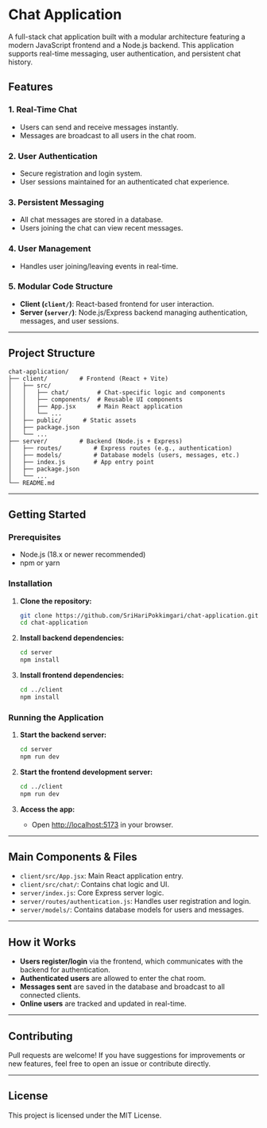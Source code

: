# Chat Application

A full-stack chat application built with a modular architecture featuring a modern JavaScript frontend and a Node.js backend. This application supports real-time messaging, user authentication, and persistent chat history.

## Features

### 1. Real-Time Chat
- Users can send and receive messages instantly.
- Messages are broadcast to all users in the chat room.

### 2. User Authentication
- Secure registration and login system.
- User sessions maintained for an authenticated chat experience.

### 3. Persistent Messaging
- All chat messages are stored in a database.
- Users joining the chat can view recent messages.

### 4. User Management
- Handles user joining/leaving events in real-time.

### 5. Modular Code Structure
- **Client (`client/`)**: React-based frontend for user interaction.
- **Server (`server/`)**: Node.js/Express backend managing authentication, messages, and user sessions.

---

## Project Structure

```
chat-application/
├── client/         # Frontend (React + Vite)
│   ├── src/
│   │   ├── chat/        # Chat-specific logic and components
│   │   ├── components/  # Reusable UI components
│   │   ├── App.jsx      # Main React application
│   │   └── ...          
│   ├── public/      # Static assets
│   ├── package.json
│   └── ...
├── server/         # Backend (Node.js + Express)
│   ├── routes/         # Express routes (e.g., authentication)
│   ├── models/         # Database models (users, messages, etc.)
│   ├── index.js        # App entry point
│   ├── package.json
│   └── ...
└── README.md
```

---

## Getting Started

### Prerequisites

- Node.js (18.x or newer recommended)
- npm or yarn

### Installation

1. **Clone the repository:**
    ```bash
    git clone https://github.com/SriHariPokkimgari/chat-application.git
    cd chat-application
    ```

2. **Install backend dependencies:**
    ```bash
    cd server
    npm install
    ```

3. **Install frontend dependencies:**
    ```bash
    cd ../client
    npm install
    ```

### Running the Application

1. **Start the backend server:**
    ```bash
    cd server
    npm run dev
    ```

2. **Start the frontend development server:**
    ```bash
    cd ../client
    npm run dev
    ```

3. **Access the app:**
    - Open [http://localhost:5173](http://localhost:5173) in your browser.

---

## Main Components & Files

- `client/src/App.jsx`: Main React application entry.
- `client/src/chat/`: Contains chat logic and UI.
- `server/index.js`: Core Express server logic.
- `server/routes/authentication.js`: Handles user registration and login.
- `server/models/`: Contains database models for users and messages.

---

## How it Works

- **Users register/login** via the frontend, which communicates with the backend for authentication.
- **Authenticated users** are allowed to enter the chat room.
- **Messages sent** are saved in the database and broadcast to all connected clients.
- **Online users** are tracked and updated in real-time.

---

## Contributing

Pull requests are welcome! If you have suggestions for improvements or new features, feel free to open an issue or contribute directly.

---

## License

This project is licensed under the MIT License.
